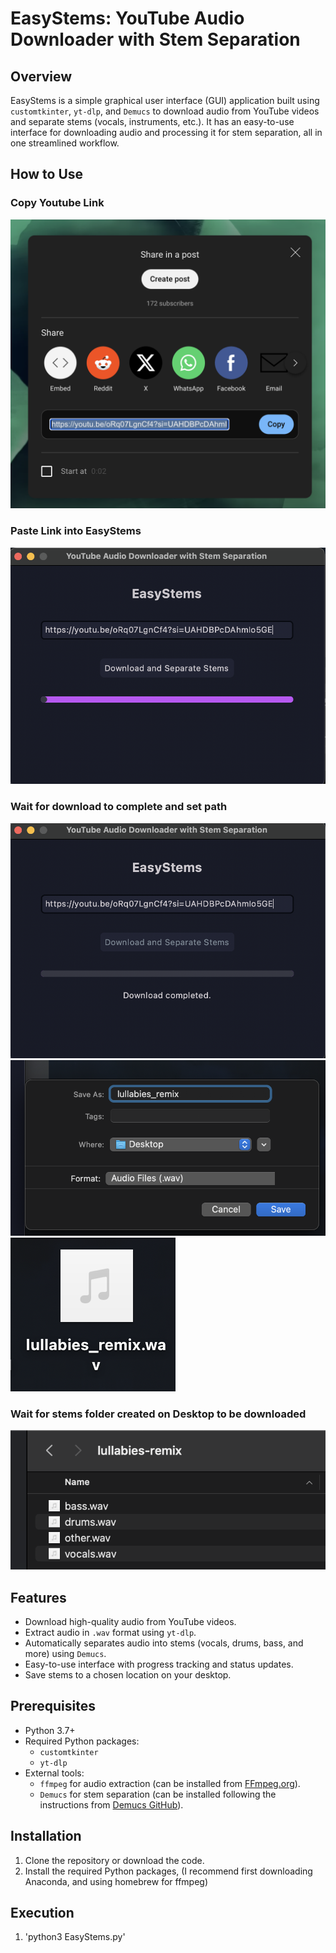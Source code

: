 # EasyStems: YouTube Audio Downloader with Stem Separation

## Overview
EasyStems is a simple graphical user interface (GUI) application built using `customtkinter`, `yt-dlp`, and `Demucs` to download audio from YouTube videos and separate stems (vocals, instruments, etc.). It has an easy-to-use interface for downloading audio and processing it for stem separation, all in one streamlined workflow.

## How to Use
### Copy Youtube Link
![Copy Youtube Link](./Images/1.png)

### Paste Link into EasyStems
![Paste Link into EasyStems](./Images/2.png)

### Wait for download to complete and set path
![Wait for Download to Complete](./Images/3.png)
![Wait for Download to Complete](./Images/4.png)
![Wait for Download to Complete](./Images/4.5.png)

### Wait for stems folder created on Desktop to be downloaded
![Paste Link into EasyStems](./Images/5.png)

## Features
- Download high-quality audio from YouTube videos.
- Extract audio in `.wav` format using `yt-dlp`.
- Automatically separates audio into stems (vocals, drums, bass, and more) using `Demucs`.
- Easy-to-use interface with progress tracking and status updates.
- Save stems to a chosen location on your desktop.

## Prerequisites
- Python 3.7+
- Required Python packages:
  - `customtkinter`
  - `yt-dlp`
- External tools:
  - `ffmpeg` for audio extraction (can be installed from [FFmpeg.org](https://ffmpeg.org/download.html)).
  - `Demucs` for stem separation (can be installed following the instructions from [Demucs GitHub](https://github.com/facebookresearch/demucs)).

## Installation

1. Clone the repository or download the code.
2. Install the required Python packages, (I recommend first downloading Anaconda, and using homebrew for ffmpeg)

## Execution

1. 'python3 EasyStems.py'


